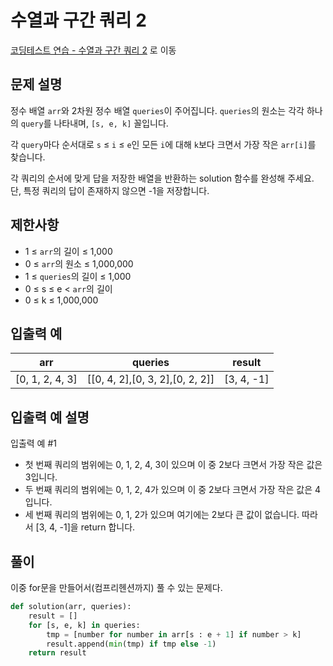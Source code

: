 # 수열과 구간 쿼리 2

[코딩테스트 연습 - 수열과 구간 쿼리 2][1] 로 이동

## 문제 설명

정수 배열 `arr`와 2차원 정수 배열 `queries`이 주어집니다. `queries`의 원소는 각각 하나의 `query`를 나타내며, `[s, e, k]` 꼴입니다.

각 `query`마다 순서대로 `s` ≤ `i` ≤ `e`인 모든 `i`에 대해 `k`보다 크면서 가장 작은 `arr[i]`를 찾습니다.

각 쿼리의 순서에 맞게 답을 저장한 배열을 반환하는 solution 함수를 완성해 주세요.
단, 특정 쿼리의 답이 존재하지 않으면 -1을 저장합니다.

## 제한사항

- 1 ≤ `arr`의 길이 ≤ 1,000
- 0 ≤ `arr`의 원소 ≤ 1,000,000
- 1 ≤ `queries`의 길이 ≤ 1,000
- 0 ≤ s ≤ e < `arr`의 길이
- 0 ≤ k ≤ 1,000,000

## 입출력 예

| arr             | queries                         | result     |
| --------------- | ------------------------------- | ---------- |
| [0, 1, 2, 4, 3] | [[0, 4, 2],[0, 3, 2],[0, 2, 2]] | [3, 4, -1] |

## 입출력 예 설명

입출력 예 #1

- 첫 번째 쿼리의 범위에는 0, 1, 2, 4, 3이 있으며 이 중 2보다 크면서 가장 작은 값은 3입니다.
- 두 번째 쿼리의 범위에는 0, 1, 2, 4가 있으며 이 중 2보다 크면서 가장 작은 값은 4입니다.
- 세 번째 쿼리의 범위에는 0, 1, 2가 있으며 여기에는 2보다 큰 값이 없습니다.
  따라서 [3, 4, -1]을 return 합니다.

## 풀이

이중 for문을 만들어서(컴프리헨션까지) 풀 수 있는 문제다.

```python
def solution(arr, queries):
    result = []
    for [s, e, k] in queries:
        tmp = [number for number in arr[s : e + 1] if number > k]
        result.append(min(tmp) if tmp else -1)
    return result
```

[1]: https://school.programmers.co.kr/learn/courses/30/lessons/181923
